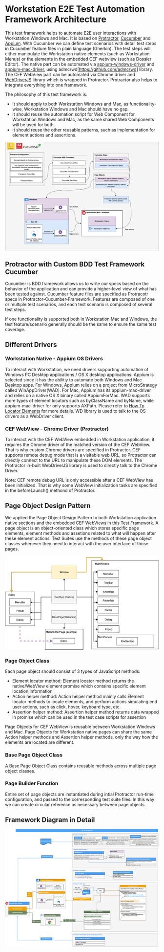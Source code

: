 # Workstation E2E Test Automation Framework Architecture

This test framework helps to automate E2E user interactions with Workstation Windows and Mac. It is based on [Protractor](https://github.com/angular/protractor), [Cucumber](https://github.com/cucumber/cucumber) and [Appium](https://github.com/appium/appium). With Cucumber we can define test scenarios with detail test steps in Cucumber feature files in plain language (Gherkin). The test steps will either manipulate the Workstation native elements (such as Workstation Menus) or the elements in the embedded CEF webview (such as Dossier Editor). The native part can be automated via [appium-windows-driver](https://github.com/appium/appium-windows-driver) and [appium-mac-driver](https://github.com/appium/appium-mac-driver), using admc/wd[https://github.com/admc/wd] library. The CEF WebView part can be automated via Chrome driver and [WebDriverJS](https://github.com/SeleniumHQ/selenium/wiki/WebDriverJs) library which is wrapped in Protractor. Protractor also helps to integrate everything into one framework.

The philosophy of this test framework is:
- It should apply to both Workstation Windows and Mac, as functionality-wise, Workstation Windows and Mac should have no gap.
- It should reuse the automation script for Web Component for Workstation Windows and Mac, as the same shared Web Components will be used for both.
- It should reuse the other reusable patterns, such as implementation for element actions and assertions.

![Framework Overview](./images/appTestBrief.png)

## Protractor with Custom BDD Test Framework Cucumber
Cucumber is BDD framework allows us to write our specs based on the behavior of the application and can provide a higher-level view of what has been tested against. Cucumber feature files are specified as Protracotr specs in Protractor-Cucumber-Framework. Features are composed of one or multiple test scenarios, and each test scenario is composed of several test steps.

If one functionality is supported both in Workstation Mac and Windows, the test feature/scenario generally should be the same to ensure the same test coverage.

## Different Drivers

### Workstation Native - Appium OS Drivers
To interact with Workstation, we need drivers supporting automation of Windows PC Desktop applications / OS X desktop applications. Appium is selected since it has the abilitiy to automate both Windows and Mac Desktop apps. For Windows, Appium relies on a project from MicroStrategy called WinAppDriver(WAD). For Mac, Appium has its appium-mac-driver and relies on a native OS X binary called AppiumForMac. WAD supports more types of element locators such as byClassName and byName, while appium-mac-driver for only supports AXPath. Please refer to [How To Locator Elements](./how-to-locate-elements.md) for more details. WD library is used to talk to the OS drivers as a WebDriver client.

### CEF WebView - Chrome Driver (Protractor)
To interact with the CEF WebView embedded in Workstation application, it requires the Chrome driver of the matched version of the CEF WebView. That is why custom Chrome drivers are specified in Protractor. CEF supports remote debug mode that is a visitable web URL, so Protractor can directly connect to the URL to manipulate these DOM elements. The Protractor in-built WebDriverJS library is used to directly talk to the Chrome Driver.

Note: CEF remote debug URL is only accessible after a CEF WebView has been initialized. That is why some WebView initialization tasks are specified in the beforeLaunch() methond of Protractor.

## Page Object Design Pattern

We applied the Page Object Design Pattern to both Workstation application native sections and the embedded CEF WebViews in this Test Framework. A page object is an object-oriented class which stores specific page elements, element methods and assetions related to what will happen after these element actions. Test Suites use the methods of these page object classes whenever they need to interact with the user interface of those pages.

![Page Objects Overview](./images/pageObjects.png)

### Page Object Class
Each page object should consist of 3 types of JavaScript methods:

* Element locator method: Element locator method returns the native/WebView element promise which contains specific element location information
* Action helper method: Action helper method mainly calls Element locator methods to locate elements, and perform actions simulating end user actions, such as click, hover, keyboard type, etc.
* Assertion helper method: Assertion helper method returns data wrapped in promise which can be used in the test case scripts for assertion

Page Objects for CEF WebView is reusable between Workstation Windows and Mac.
Page Objects for Workstation native pages can share the same Action helper methods and Assertion helper methods, only the way how the elements are located are different.

### Base Page Object Class
A Base Page Object Class contains reusable methods across multiple page object classes.

### Page Builder Function
Entire set of page objects are instantiated during intial Protractor run-time configuration, and passed to the corresponding test suite files. In this way we can create circular reference as necessary between page objects.

## Framework Diagram in Detail

![Framework Overview](./images/appTestFramework.png)
